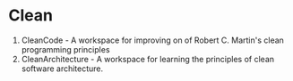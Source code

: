 # Clean

1. CleanCode - A workspace for improving on of Robert C. Martin's clean programming principles
2. CleanArchitecture - A workspace for learning the principles of clean software architecture.

